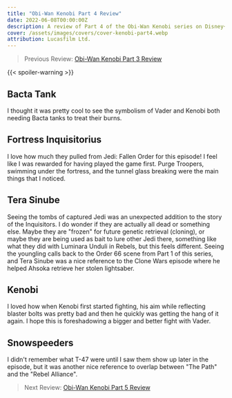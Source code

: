 ```yaml
---
title: "Obi-Wan Kenobi Part 4 Review"
date: 2022-06-08T00:00:00Z
description: A review of Part 4 of the Obi-Wan Kenobi series on Disney+.
cover: /assets/images/covers/cover-kenobi-part4.webp
attribution: Lucasfilm Ltd.
---
```


> Previous Review: [Obi-Wan Kenobi Part 3 Review](/reviews/obi-wan-kenobi-part3/)

{{< spoiler-warning >}}

## Bacta Tank
I thought it was pretty cool to see the symbolism of Vader and Kenobi both needing Bacta tanks to treat their burns.

## Fortress Inquisitorius
I love how much they pulled from Jedi: Fallen Order for this episode! I feel like I was rewarded for having played the game first. Purge Troopers, swimming under the fortress, and the tunnel glass breaking were the main things that I noticed.

## Tera Sinube
Seeing the tombs of captured Jedi was an unexpected addition to the story of the Inquisitors. I do wonder if they are actually all dead or something else. Maybe they are "frozen" for future genetic retrieval (cloning), or maybe they are being used as bait to lure other Jedi there, something like what they did with Luminara Unduli in Rebels, but this feels different. Seeing the youngling calls back to the Order 66 scene from Part 1 of this series, and  Tera Sinube was a nice reference to the Clone Wars episode where he helped Ahsoka retrieve her stolen lightsaber.

## Kenobi
I loved how when Kenobi first started fighting, his aim while reflecting blaster bolts was pretty bad and then he quickly was getting the hang of it again. I hope this is foreshadowing a bigger and better fight with Vader.

## Snowspeeders
I didn't remember what T-47 were until I saw them show up later in the episode, but it was another nice reference to overlap between "The Path" and the "Rebel Alliance".

> Next Review: [Obi-Wan Kenobi Part 5 Review](/reviews/obi-wan-kenobi-part5/)
